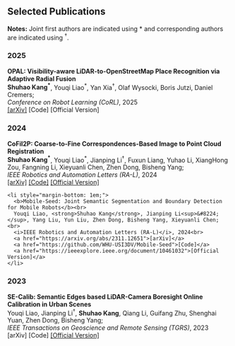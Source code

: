 ## Selected Publications

<div style="margin-top: 1em;">

<!-- Notes -->
<div style="margin-bottom: 1.5em;">
  <strong>Notes:</strong> Joint first authors are indicated using * and corresponding authors are indicated using <sup>&#8224;</sup>.
</div>

<!-- 2025 -->
<h3>2025</h3>
<div style="margin-bottom: 1.5em;">
  <ul style="list-style-type: none; padding-left: 0; margin: 0;">
    <li style="margin-bottom: 1em;">
      <b>OPAL: Visibility-aware LiDAR-to-OpenStreetMap Place Recognition via Adaptive Radial Fusion</b><br>
      <strong>Shuhao Kang<sup>*</sup></strong>, Youqi Liao<sup>*</sup>, Yan Xia<sup>&#8224;</sup>, Olaf Wysocki, Boris Jutzi, Daniel Cremers;<br>
      <i>Conference on Robot Learning (CoRL)</i>, 2025<br>
      <a href="https://arxiv.org/abs/2504.19258">[arXiv]</a>
      [Code]
      [Official Version]
    </li>
  </ul>
</div>

<!-- 2024 -->
<h3>2024</h3>
<div style="margin-bottom: 1.5em;">
  <ul style="list-style-type: none; padding-left: 0; margin: 0;">
    <li style="margin-bottom: 1em;">
      <b>CoFiI2P: Coarse-to-Fine Correspondences-Based Image to Point Cloud Registration</b><br>
      <strong>Shuhao Kang<sup>*</sup></strong>, Youqi Liao<sup>*</sup>, Jianping Li<sup>&#8224;</sup>, Fuxun Liang, Yuhao Li, XiangHong Zou, Fangning Li, Xieyuanli Chen, Zhen Dong, Bisheng Yang;<br>
      <i>IEEE Robotics and Automation Letters (RA-L)</i>, 2024<br>
      <a href="https://arxiv.org/abs/2309.14660">[arXiv]</a>
      <a href="https://github.com/WHU-USI3DV/CoFiI2P">[Code]</a>
      <a href="https://ieeexplore.ieee.org/document/10685082">[Official Version]</a>
    </li>

    <li style="margin-bottom: 1em;">
      <b>Mobile-Seed: Joint Semantic Segmentation and Boundary Detection for Mobile Robots</b><br>
      Youqi Liao, <strong>Shuhao Kang</strong>, Jianping Li<sup>&#8224;</sup>, Yang Liu, Yun Liu, Zhen Dong, Bisheng Yang, Xieyuanli Chen;<br>
      <i>IEEE Robotics and Automation Letters (RA-L)</i>, 2024<br>
      <a href="https://arxiv.org/abs/2311.12651">[arXiv]</a>
      <a href="https://github.com/WHU-USI3DV/Mobile-Seed">[Code]</a>
      <a href="https://ieeexplore.ieee.org/document/10461032">[Official Version]</a>
    </li>
  </ul>
</div>

<!-- 2023 -->
<h3>2023</h3>
<div>
  <ul style="list-style-type: none; padding-left: 0; margin: 0;">
    <li>
      <b>SE-Calib: Semantic Edges based LiDAR-Camera Boresight Online Calibration in Urban Scenes</b><br>
      Youqi Liao, Jianping Li<sup>&#8224;</sup>, <strong>Shuhao Kang</strong>, Qiang Li, Guifang Zhu, Shenghai Yuan, Zhen Dong, Bisheng Yang;<br>
      <i>IEEE Transactions on Geoscience and Remote Sensing (TGRS)</i>, 2023<br>
      [arXiv]
      [Code]
      <a href="https://ieeexplore.ieee.org/document/10129871">[Official Version]</a>
    </li>
  </ul>
</div>

</div>
